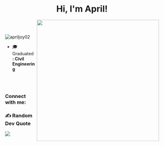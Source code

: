 <h1 align="center">Hi, I'm April!</h1>
<img align="right" src="https://user-images.githubusercontent.com/74038190/221352989-518609ab-b4d1-459e-929f-a08cd2bd9b3c.gif" width="400">
<br><br>
<p align="left"> <img src="https://komarev.com/ghpvc/?username=apriljoy02&label=Profile%20views&color=0e75b6&style=flat" alt="apriljoy02" /> </p>

- 🎓 Graduated **: Civil Engineering**

<br><br>
<h3 align="left">Connect with me:</h3>

### ✍️ Random Dev Quote
![](https://quotes-github-readme.vercel.app/api?type=horizontal&theme=dark)

